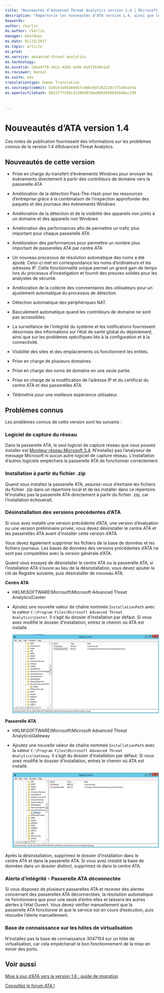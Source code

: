 ```yaml
---
title: "Nouveautés d’Advanced Threat Analytics version 1.4 | Microsoft Docs"
description: "Répertorie les nouveautés d’ATA version 1.4, ainsi que les problèmes connus"
keywords: 
author: rkarlin
ms.author: rkarlin
manager: mbaldwin
ms.date: 01/23/2017
ms.topic: article
ms.prod: 
ms.service: advanced-threat-analytics
ms.technology: 
ms.assetid: cbea47f9-34c1-42b6-ae9e-6a472b49e1a5
ms.reviewer: bennyl
ms.suite: ems
translationtype: Human Translation
ms.sourcegitcommit: b28cb3a0da844b7c460c03726222bc775a9e47da
ms.openlocfilehash: 69127773d9c3130bd07dee0b65956b93848ec399


---
```


# <a name="what39s-new-in-ata-version-14"></a>Nouveautés d’ATA version 1.4
Ces notes de publication fournissent des informations sur les problèmes connus de la version 1.4 d’Advanced Threat Analytics.

## <a name="whats-new-in-this-version"></a>Nouveautés de cette version

-   Prise en charge du transfert d’événements Windows pour envoyer les événements directement à partir des contrôleurs de domaine vers la passerelle ATA

-   Amélioration de la détection Pass-The-Hash pour les ressources d’entreprise grâce à la combinaison de l’inspection approfondie des paquets et des journaux des événements Windows

-   Amélioration de la détection et de la visibilité des appareils non joints à un domaine et des appareils non Windows

-   Amélioration des performances afin de permettre un trafic plus important pour chaque passerelle ATA

-   Amélioration des performances pour permettre un nombre plus important de passerelles ATA par centre ATA

-   Un nouveau processus de résolution automatique des noms a été ajouté. Celui-ci met en correspondance les noms d’ordinateurs et les adresses IP. Cette fonctionnalité unique permet un grand gain de temps lors du processus d’investigation et fournit des preuves solides pour les analystes de sécurité.

-   Amélioration de la collecte des commentaires des utilisateurs pour un ajustement automatique du processus de détection.

-   Détection automatique des périphériques NAT.

-   Basculement automatique quand les contrôleurs de domaine ne sont pas accessibles.

-   La surveillance de l’intégrité du système et les notifications fournissent désormais des informations sur l’état de santé global du déploiement, ainsi que sur les problèmes spécifiques liés à la configuration et à la connectivité.

-   Visibilité des sites et des emplacements où fonctionnent les entités.

-   Prise en charge de plusieurs domaines.

-   Prise en charge des noms de domaine en une seule partie.

-   Prise en charge de la modification de l’adresse IP et du certificat du centre ATA et des passerelles ATA.

-   Télémétrie pour une meilleure expérience utilisateur.

## <a name="known-issues"></a>Problèmes connus
Les problèmes connus de cette version sont les suivants :

### <a name="network-capture-software"></a>Logiciel de capture du réseau
Dans la passerelle ATA, le seul logiciel de capture réseau que vous pouvez installer est [Moniteur réseau Microsoft 3.4](http://www.microsoft.com/download/details.aspx?id=4865). N’installez pas l’analyseur de message Microsoft ni aucun autre logiciel de capture réseau. L’installation d’autres logiciels empêchera la passerelle ATA de fonctionner correctement.

### <a name="installation-from-zip-file"></a>Installation à partir du fichier .zip
Quand vous installez la passerelle ATA, assurez-vous d’extraire les fichiers du fichier .zip dans un répertoire local et de les installer dans ce répertoire. N’installez pas la passerelle ATA directement à partir du fichier .zip, car l’installation échouerait.

### <a name="uninstalling-previous-versions-of-ata"></a>Désinstallation des versions précédentes d’ATA
Si vous avez installé une version précédente d’ATA, une version d’évaluation ou une version préliminaire privée, vous devez désinstaller le centre ATA et les passerelles ATA avant d’installer cette version d’ATA.

Vous devez également supprimer les fichiers de la base de données et les fichiers journaux. Les bases de données des versions précédentes d’ATA ne sont pas compatibles avec la version générale d’ATA.

Quand vous essayez de désinstaller le centre ATA ou la passerelle ATA, si l’installation ATA s’ouvre au lieu de la désinstallation, vous devez ajouter la clé de Registre suivante, puis désinstaller de nouveau ATA.

**Centre ATA**

-   HKLM\SOFTWARE\Microsoft\Microsoft Advanced Threat Analytics\Center

-   Ajoutez une nouvelle valeur de chaîne nommée `InstallationPath` avec la valeur `C:\Program Files\Microsoft Advanced Threat Analytics\Center`. Il s’agit du dossier d’installation par défaut. Si vous avez modifié le dossier d’installation, entrez le chemin où ATA est installé.

    ![Éditeur du Registre pour le chemin d’installation du centre ATA](media/ATA-uninstall-center-bug.jpg)

**Passerelle ATA**

-   HKLM\SOFTWARE\Microsoft\Microsoft Advanced Threat Analytics\Gateway

-   Ajoutez une nouvelle valeur de chaîne nommée `InstallationPath` avec la valeur `C:\Program Files\Microsoft Advanced Threat Analytics\Gateway`. Il s’agit du dossier d’installation par défaut.  Si vous avez modifié le dossier d’installation, entrez le chemin où ATA est installé.

    ![Éditeur du Registre pour le chemin d’installation de la passerelle ATA](media/ATA-GW-uninstall-bug.jpg)

Après la désinstallation, supprimez le dossier d’installation dans le centre ATA et dans la passerelle ATA.  Si vous avez installé la base de données dans un dossier distinct, supprimez-le dans le centre ATA.

### <a name="health-alert---disconnected-ata-gateway"></a>Alerte d’intégrité - Passerelle ATA déconnectée
Si vous disposez de plusieurs passerelles ATA et recevez des alertes concernant des passerelles ATA déconnectées, la résolution automatique ne fonctionnera que pour une seule d’entre elles et laissera les autres alertes à l’état Ouvert. Vous devez vérifier manuellement que la passerelle ATA fonctionne et que le service est en cours d’exécution, puis résoudre l’alerte manuellement.

### <a name="kb-on-virtualization-host"></a>Base de connaissance sur les hôtes de virtualisation
N’installez pas la base de connaissance 3047154 sur un hôte de virtualisation, car cela empêcherait le bon fonctionnement de la mise en miroir des ports.

## <a name="see-also"></a>Voir aussi

[Mise à jour d’ATA vers la version 1.6 : guide de migration](ata-update-1.6-migration-guide.md)

[Consultez le forum ATA !](https://social.technet.microsoft.com/Forums/security/home?forum=mata)


<!--HONumber=Feb17_HO1-->


